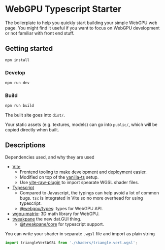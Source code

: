 # WebGPU Typescript Starter

The boilerplate to help you quickly start building your simple WebGPU web page. You might find it useful if you want to focus on WebGPU development or not familiar with front end stuff.

## Getting started

```sh
npm install
```

### Develop

```sh
npm run dev
```

### Build

```sh
npm run build
```

The built site goes into `dist/`.

Your static assets (e.g. textures, models) can go into `public/`, which will be copied directly when built.

## Descriptions

Dependencies used, and why they are used
- [Vite](https://github.com/vitejs/vite)
  - Frontend tooling to make development and deployment easier.
  - Modified on top of the [vanilla-ts](https://vitejs.dev/guide/#trying-vite-online) setup.
  - Use [vite-raw-plugin](https://www.npmjs.com/package/vite-raw-plugin) to import spearate WGSL shader files.
- [Typescript](https://www.typescriptlang.org/docs/)
  - Compared to Javascript, the typings can help avoid a lot of common bugs. `tsc` is integrated in Vite so no more overhead for using typescript.
  - [@webgpu/types](https://www.npmjs.com/package/@webgpu/types): types for WebGPU API.
- [wgpu-matrix](https://github.com/greggman/wgpu-matrix): 3D math library for WebGPU.
- [tweakpane](https://cocopon.github.io/tweakpane/) the new dat.GUI thing.
  - [@tweakpane/core](https://www.npmjs.com/package/@tweakpane/core) for typescript support.

You can write your shader in separate `.wgsl` file and import as plain string

```typescript
import triangleVertWGSL from './shaders/triangle.vert.wgsl';
```